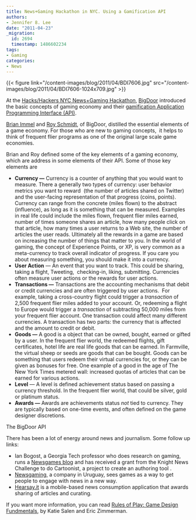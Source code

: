 ```yaml
---
title: News+Gaming Hackathon in NYC. Using a Gamification API
authors:
- Jennifer 8. Lee
date: "2011-04-23"
_migration:
  id: 2694
  timestamp: 1486602234
tags:
- Gaming
categories:
- News
---
```


{{< figure link="/content-images/blog/2011/04/BDI7606.jpg" src="/content-images/blog/2011/04/BDI7606-1024x709.jpg" >}}

At the [Hacks/Hackers NYC News+Gaming Hackathon][1], [BigDoor][2] introduced the basic concepts of gaming economy and their [gamification Application Programming Interface (API)][3].

[Brian Immel][4] and [Roy Schmidt][5], of BigDoor, distilled the essential elements of a game economy. For those who are new to gaming concepts,  it helps to think of frequent flier programs as one of the original large scale game economies.

Brian and Roy defined some of the key elements of a gaming economy, which are address in some elements of their API. Some of those key elements are

  * **Currency —** Currency is a counter of anything that you would want to measure. There a generally two types of currency: user behavior metrics you want to reward  (the number of articles shared on Twitter) and the user-facing representation of that progress (coins, points). Currency can range from the concrete (miles flown) to the abstract (influence), as long as it is something that can be measured. Examples in real life could include the miles flown, frequent flier miles earned, number of times someone shares an article, how many people click on that article, how many times a user returns to a Web site, the number of articles the user reads. Ultimately all the rewards in a game are based on increasing the number of things that matter to you. In the world of gaming, the concept of Experience Points, or XP, is very common as a meta-currency to track overall indicator of progress. If you care you about measuring something, you should make it into a currency.
  * **User Action** — An event that you want to track. This could be sharing, taking a flight, Tweeting,  checking-in, liking, submitting. Currencies often measure user actions or the rewards for user actions.
  * **Transactions —** Transactions are the accounting mechanisms that debit or credit currencies and are often triggered by user actions.  For example, taking a cross-country flight could trigger a _transaction_ of 2,500 frequent flier miles added to your account. Or, redeeming a flight to Europe would trigger a _transaction_ of subtracting 50,000 miles from your frequent flier account. One transaction could affect many different currencies. A transaction has two parts: the currency that is affected and the amount to credit or debit.
  * **Goods —** A good is a object that can be owned, bought, earned or gifted by a user. In the frequent flier world, the redeemed flights, gift certificates, hotel life are real life goods that can be earned. In Farmville, the virtual sheep or seeds are goods that can be bought. Goods can be something that users redeem their virtual currencies for, or they can be given as bonuses for free. One example of a good in the age of The New York Times metered wall: increased quotas of articles that can be earned for various actions.
  * **Level** — A level is defined achievement status based on passing a currency threshold. In the frequent flier world, that could be silver, gold or platinum status.
  * **Awards —** Awards are achievements status _not_ tied to currency. They are typically based on one-time events, and often defined on the game designer discretions.

The BigDoor API

There has been a lot of energy around news and journalism. Some follow up links:

  * Ian Bogost, a Georgia Tech professor who does research on gaming, runs a [Newsgames blog][6] and has received a grant from the Knight News Challenge to do Cartoonist, a project to create an authoring tool .
  * [Newsgaming][7], a company in Uruguay, sees games as a way to get people to engage with news in a new way.
  * [Hearsay.it][8] is a mobile-based news consumption application that awards sharing of articles and curating.

If you want more information, you can read [Rules of P][9][lay: Game Design Fundmentals][9], by Katie Salen and Eric Zimmerman.

 [1]: http://meetupnyc.hackshackers.com/events/16827758/?eventId=16827758&action=detail
 [2]: http://bigdoor.com
 [3]: http://www.bigdoor.com/solutions/functionality-and-technology/
 [4]: http://brianimmel.com
 [5]: http://samuroi.com
 [6]: http://newsgames.gatech.edu/blog/
 [7]: http://www.newsgaming.com/
 [8]: http://hearsay.it
 [9]: http://www.amazon.com/Rules-Play-Game-Design-Fundamentals/dp/0262240459